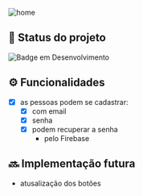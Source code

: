 ![home](https://user-images.githubusercontent.com/90199276/230167351-c846de7c-5036-437f-a047-6021d1fcdbf6.png)


## :dart: Status do projeto
![Badge em Desenvolvimento](http://img.shields.io/static/v1?label=STATUS&message=EM%20DESENVOLVIMENTO&color=GREEN&style=for-the-badge)

## ⚙️ Funcionalidades

- [x] as pessoas podem se cadastrar:
  - [x] com email
  - [x] senha
  - [x] podem recuperar a senha
     - pelo Firebase


## :soon: Implementação futura
* atusalização dos botões

